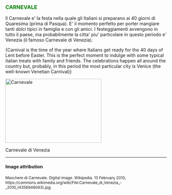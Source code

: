 <h3 style="color:green;"> CARNEVALE </h3>

<p lang="it"> Il Carnevale e' la festa nella quale gli Italiani si preparano ai 40 giorni di Quaresima (prima di Pasqua). 
E' il momento perfetto per porter mangiare tanti dolci tipici in famiglia e con gli amici. 
I festeggiamenti avvengono in tutto il paese, ma probabilmente la citta' piu' particolare in questo periodo e' Venezia (il famoso Carnevale di Venezia). </p>

<p lang="eng"> {Carnival is the time of the year where Italians get ready for the 40 days of Lent before Easter.
This is the perfect moment to indulge with some typical italian treats with family and friends.
The celebrations happen all around the country but, probably, in this period the most particular city is Venice (the well-known Venetian Carnival)} </p>

<p>
   <a href="https://commons.wikimedia.org/wiki/File:Carnevale_di_Venezia_-_2010_(4356948093).jpg" 
 title="Carnevale">
     
 <img class="imgLeft"
 src="https://commons.wikimedia.org/wiki/File:Carnevale_di_Venezia_-_2010_(4356948093).jpg" alt="Carnevale" height="200" width="300">

 </a>

<p lang="it"> Carnevale di Venezia </p>
 
 <p style="clear:both;"></p>





<hr> 

<h4>Image attribution</h4>
<p style="font-size:85%;"> 
Maschere di Carnevale. Digital image. Wikipedia. 13 February 2010, https://commons.wikimedia.org/wiki/File:Carnevale_di_Venezia_-_2010_(4356948093).jpg.
</p>
